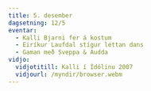 ```yaml
---
title: 5. desember
dagsetning: 12/5
eventar:
  - Kalli Bjarni fer á kostum
  - Eiríkur Laufdal stígur léttan dans
  - Gaman með Sveppa & Audda
vidjo:
  vidjotitill: Kalli í Ídólinu 2007
  vidjourl: /myndir/browser.webm
---
```


